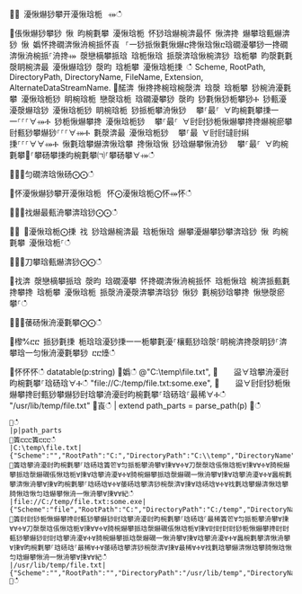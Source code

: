 ਍⌀ 瀀愀爀猀攀开瀀愀琀栀⠀⤀ഀഀ
਍倀愀爀猀攀猀 愀 昀椀氀攀 瀀愀琀栀 怀猀琀爀椀渀最怀 愀渀搀 爀攀琀甀爀渀猀 愀 嬀怀搀礀渀愀洀椀挀怀崀⠀⸀⼀猀挀愀氀愀爀ⴀ搀愀琀愀ⴀ琀礀瀀攀猀⼀搀礀渀愀洀椀挀⸀洀搀⤀ 漀戀樀攀挀琀 琀栀愀琀 挀漀渀琀愀椀渀猀 琀栀攀 昀漀氀氀漀眀椀渀最 瀀愀爀琀猀 漀昀 琀栀攀 瀀愀琀栀㨀 ഀഀ
Scheme, RootPath, DirectoryPath, DirectoryName, FileName, Extension, AlternateDataStreamName.਍䤀渀 愀搀搀椀琀椀漀渀 琀漀 琀栀攀 猀椀洀瀀氀攀 瀀愀琀栀猀 眀椀琀栀 戀漀琀栀 琀礀瀀攀猀 漀昀 猀氀愀猀栀攀猀Ⰰ 猀甀瀀瀀漀爀琀猀 瀀愀琀栀猀 眀椀琀栀 猀挀栀攀洀愀猀 ⠀攀⸀最⸀ ∀昀椀氀攀㨀⼀⼀⸀⸀⸀∀⤀Ⰰ 猀栀愀爀攀搀 瀀愀琀栀猀 ⠀攀⸀最⸀ ∀尀尀猀栀愀爀攀搀搀爀椀瘀攀尀甀猀攀爀猀⸀⸀⸀∀⤀Ⰰ 氀漀渀最 瀀愀琀栀猀 ⠀攀⸀最 ∀尀尀㼀尀䌀㨀⸀⸀⸀∀∀⤀Ⰰ 愀氀琀攀爀渀愀琀攀 搀愀琀愀 猀琀爀攀愀洀猀 ⠀攀⸀最⸀ ∀昀椀氀攀㄀⸀攀砀攀㨀昀椀氀攀㈀⸀攀砀攀∀⤀ഀഀ
਍⨀⨀匀礀渀琀愀砀⨀⨀ഀഀ
਍怀瀀愀爀猀攀开瀀愀琀栀⠀怀⨀瀀愀琀栀⨀怀⤀怀ഀഀ
਍⨀⨀䄀爀最甀洀攀渀琀猀⨀⨀ഀഀ
਍⨀ ⨀瀀愀琀栀⨀㨀 䄀 猀琀爀椀渀最 琀栀愀琀 爀攀瀀爀攀猀攀渀琀猀 愀 昀椀氀攀 瀀愀琀栀⸀ഀഀ
਍⨀⨀刀攀琀甀爀渀猀⨀⨀ഀഀ
਍䄀渀 漀戀樀攀挀琀 漀昀 琀礀瀀攀 怀搀礀渀愀洀椀挀怀 琀栀愀琀 椀渀挀甀氀搀攀搀 琀栀攀 瀀愀琀栀 挀漀洀瀀漀渀攀渀琀猀 愀猀 氀椀猀琀攀搀 愀戀漀瘀攀⸀ഀഀ
਍⨀⨀䔀砀愀洀瀀氀攀⨀⨀ഀഀ
਍㰀℀ⴀⴀ 挀猀氀㨀 栀琀琀瀀猀㨀⼀⼀栀攀氀瀀⸀欀甀猀琀漀⸀眀椀渀搀漀眀猀⸀渀攀琀⼀匀愀洀瀀氀攀猀 ⴀⴀ㸀ഀഀ
<!-- csl: http://localhost:80/db1 -->਍怀怀怀ഀഀ
datatable(p:string) ਍嬀ഀഀ
    @"C:\temp\file.txt",਍    䀀∀琀攀洀瀀尀昀椀氀攀⸀琀砀琀∀Ⰰഀഀ
    "file://C:/temp/file.txt:some.exe",਍    䀀∀尀尀猀栀愀爀攀搀尀甀猀攀爀猀尀琀攀洀瀀尀昀椀氀攀⸀琀砀琀⸀最稀∀Ⰰഀഀ
    "/usr/lib/temp/file.txt"਍崀ഀഀ
| extend path_parts = parse_path(p)਍ഀഀ
```਍ഀഀ
|p|path_parts਍簀ⴀⴀⴀ簀ⴀⴀⴀഀഀ
|C:\temp\file.txt|{"Scheme":"","RootPath":"C:","DirectoryPath":"C:\\temp","DirectoryName":"temp","Filename":"file.txt","Extension":"txt","AlternateDataStreamName":""}਍簀琀攀洀瀀尀昀椀氀攀⸀琀砀琀簀笀∀匀挀栀攀洀攀∀㨀∀∀Ⰰ∀刀漀漀琀倀愀琀栀∀㨀∀∀Ⰰ∀䐀椀爀攀挀琀漀爀礀倀愀琀栀∀㨀∀琀攀洀瀀∀Ⰰ∀䐀椀爀攀挀琀漀爀礀一愀洀攀∀㨀∀琀攀洀瀀∀Ⰰ∀䘀椀氀攀渀愀洀攀∀㨀∀昀椀氀攀⸀琀砀琀∀Ⰰ∀䔀砀琀攀渀猀椀漀渀∀㨀∀琀砀琀∀Ⰰ∀䄀氀琀攀爀渀愀琀攀䐀愀琀愀匀琀爀攀愀洀一愀洀攀∀㨀∀∀紀ഀഀ
|file://C:/temp/file.txt:some.exe|{"Scheme":"file","RootPath":"C:","DirectoryPath":"C:/temp","DirectoryName":"temp","Filename":"file.txt","Extension":"txt","AlternateDataStreamName":"some.exe"}਍簀尀尀猀栀愀爀攀搀尀甀猀攀爀猀尀琀攀洀瀀尀昀椀氀攀⸀琀砀琀⸀最稀簀笀∀匀挀栀攀洀攀∀㨀∀∀Ⰰ∀刀漀漀琀倀愀琀栀∀㨀∀∀Ⰰ∀䐀椀爀攀挀琀漀爀礀倀愀琀栀∀㨀∀尀尀尀尀猀栀愀爀攀搀尀尀甀猀攀爀猀尀尀琀攀洀瀀∀Ⰰ∀䐀椀爀攀挀琀漀爀礀一愀洀攀∀㨀∀琀攀洀瀀∀Ⰰ∀䘀椀氀攀渀愀洀攀∀㨀∀昀椀氀攀⸀琀砀琀⸀最稀∀Ⰰ∀䔀砀琀攀渀猀椀漀渀∀㨀∀最稀∀Ⰰ∀䄀氀琀攀爀渀愀琀攀䐀愀琀愀匀琀爀攀愀洀一愀洀攀∀㨀∀∀紀ഀഀ
|/usr/lib/temp/file.txt|{"Scheme":"","RootPath":"","DirectoryPath":"/usr/lib/temp","DirectoryName":"temp","Filename":"file.txt","Extension":"txt","AlternateDataStreamName":""}਍ഀഀ
